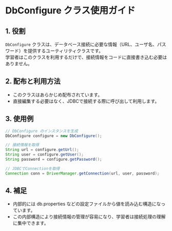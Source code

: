# DbConfigure クラス使用ガイド

## 1. 役割

`DbConfigure` クラスは、データベース接続に必要な情報（URL、ユーザ名、パスワード）を提供するユーティリティクラスです。  
学習者はこのクラスを利用するだけで、接続情報をコードに直接書き込む必要はありません。

## 2. 配布と利用方法

- このクラスはあらかじめ配布されています。
- 直接編集する必要はなく、JDBCで接続する際に呼び出して利用します。

## 3. 使用例

```java
// DbConfigure のインスタンスを生成
DbConfigure configure = new DbConfigure();

// 接続情報を取得
String url = configure.getUrl();
String user = configure.getUser();
String password = configure.getPassword();

// JDBCでConnectionを取得
Connection conn = DriverManager.getConnection(url, user, password);

```

## 4. 補足

- 内部的には db.properties などの設定ファイルから値を読み込む構造になっています。  
- この内部構造により接続情報の管理が容易になり、学習者は接続処理の理解に集中できます。
